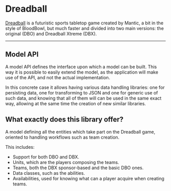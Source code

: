 # Dreadball

[Dreadball][dreadball] is a futuristic sports tabletop game created by Mantic, a bit in the style of BloodBowl, but much faster and divided into two main versions: the original (DBO) and Dreadball Xtreme (DBX).

---

## Model API

A model API defines the interface upon which a model can be built. This way it is possible to easily extend the model, as the application will make use of the API, and not the actual implementation.

In this concrete case it allows having various data handling libraries: one for persisting data, one for transforming to JSON and one for generic use of such data, and knowing that all of them will can be used in the same exact way, allowing at the same time the creation of new similar libraries.

## What exactly does this library offer?

A model defining all the entities which take part on the Dreadball game, oriented to handling workflows such as team creation.

This includes:

- Support for both DBO and DBX.
- Units, which are the players composing the teams.
- Teams, both the DBX sponsor-based and the basic DBO ones.
- Data classes, such as the abilities.
- Availabilities, used for knowing what can a player acquire when creating teams.

[dreadball]: www.manticgames.com/games/dreadball.html